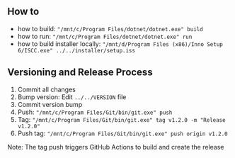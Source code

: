 ## How to

- how to build: `"/mnt/c/Program Files/dotnet/dotnet.exe" build`
- how to run: `"/mnt/c/Program Files/dotnet/dotnet.exe" run`
- how to build installer locally: `"/mnt/d/Program Files (x86)/Inno Setup 6/ISCC.exe" ../../installer/setup.iss`

## Versioning and Release Process

1. Commit all changes
2. Bump version: Edit `../../VERSION` file
3. Commit version bump
4. Push: `"/mnt/c/Program Files/Git/bin/git.exe" push`
5. Tag: `"/mnt/c/Program Files/Git/bin/git.exe" tag v1.2.0 -m "Release v1.2.0"`
6. Push tag: `"/mnt/c/Program Files/Git/bin/git.exe" push origin v1.2.0`

Note: The tag push triggers GitHub Actions to build and create the release